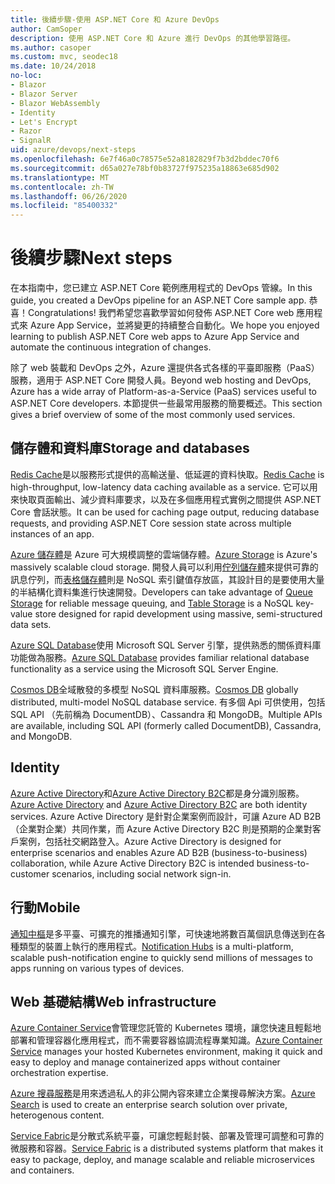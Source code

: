 ```yaml
---
title: 後續步驟-使用 ASP.NET Core 和 Azure DevOps
author: CamSoper
description: 使用 ASP.NET Core 和 Azure 進行 DevOps 的其他學習路徑。
ms.author: casoper
ms.custom: mvc, seodec18
ms.date: 10/24/2018
no-loc:
- Blazor
- Blazor Server
- Blazor WebAssembly
- Identity
- Let's Encrypt
- Razor
- SignalR
uid: azure/devops/next-steps
ms.openlocfilehash: 6e7f46a0c78575e52a8182829f7b3d2bddec70f6
ms.sourcegitcommit: d65a027e78bf0b83727f975235a18863e685d902
ms.translationtype: MT
ms.contentlocale: zh-TW
ms.lasthandoff: 06/26/2020
ms.locfileid: "85400332"
---
```

# <a name="next-steps"></a><span data-ttu-id="eb7e0-103">後續步驟</span><span class="sxs-lookup"><span data-stu-id="eb7e0-103">Next steps</span></span>

<span data-ttu-id="eb7e0-104">在本指南中，您已建立 ASP.NET Core 範例應用程式的 DevOps 管線。</span><span class="sxs-lookup"><span data-stu-id="eb7e0-104">In this guide, you created a DevOps pipeline for an ASP.NET Core sample app.</span></span> <span data-ttu-id="eb7e0-105">恭喜！</span><span class="sxs-lookup"><span data-stu-id="eb7e0-105">Congratulations!</span></span> <span data-ttu-id="eb7e0-106">我們希望您喜歡學習如何發佈 ASP.NET Core web 應用程式來 Azure App Service，並將變更的持續整合自動化。</span><span class="sxs-lookup"><span data-stu-id="eb7e0-106">We hope you enjoyed learning to publish ASP.NET Core web apps to Azure App Service and automate the continuous integration of changes.</span></span>

<span data-ttu-id="eb7e0-107">除了 web 裝載和 DevOps 之外，Azure 還提供各式各樣的平臺即服務（PaaS）服務，適用于 ASP.NET Core 開發人員。</span><span class="sxs-lookup"><span data-stu-id="eb7e0-107">Beyond web hosting and DevOps, Azure has a wide array of Platform-as-a-Service (PaaS) services useful to ASP.NET Core developers.</span></span> <span data-ttu-id="eb7e0-108">本節提供一些最常用服務的簡要概述。</span><span class="sxs-lookup"><span data-stu-id="eb7e0-108">This section gives a brief overview of some of the most commonly used services.</span></span>

## <a name="storage-and-databases"></a><span data-ttu-id="eb7e0-109">儲存體和資料庫</span><span class="sxs-lookup"><span data-stu-id="eb7e0-109">Storage and databases</span></span>

<span data-ttu-id="eb7e0-110">[Redis Cache](/azure/redis-cache/)是以服務形式提供的高輸送量、低延遲的資料快取。</span><span class="sxs-lookup"><span data-stu-id="eb7e0-110">[Redis Cache](/azure/redis-cache/) is high-throughput, low-latency data caching available as a service.</span></span> <span data-ttu-id="eb7e0-111">它可以用來快取頁面輸出、減少資料庫要求，以及在多個應用程式實例之間提供 ASP.NET Core 會話狀態。</span><span class="sxs-lookup"><span data-stu-id="eb7e0-111">It can be used for caching page output, reducing database requests, and providing ASP.NET Core session state across multiple instances of an app.</span></span>

<span data-ttu-id="eb7e0-112">[Azure 儲存體](/azure/storage/)是 Azure 可大規模調整的雲端儲存體。</span><span class="sxs-lookup"><span data-stu-id="eb7e0-112">[Azure Storage](/azure/storage/) is Azure's massively scalable cloud storage.</span></span> <span data-ttu-id="eb7e0-113">開發人員可以利用[佇列儲存體](/azure/storage/queues/storage-queues-introduction)來提供可靠的訊息佇列，而[表格儲存體](/azure/storage/tables/table-storage-overview)則是 NoSQL 索引鍵值存放區，其設計目的是要使用大量的半結構化資料集進行快速開發。</span><span class="sxs-lookup"><span data-stu-id="eb7e0-113">Developers can take advantage of [Queue Storage](/azure/storage/queues/storage-queues-introduction) for reliable message queuing, and [Table Storage](/azure/storage/tables/table-storage-overview) is a NoSQL key-value store designed for rapid development using massive, semi-structured data sets.</span></span>

<span data-ttu-id="eb7e0-114">[Azure SQL Database](/azure/sql-database/)使用 Microsoft SQL Server 引擎，提供熟悉的關係資料庫功能做為服務。</span><span class="sxs-lookup"><span data-stu-id="eb7e0-114">[Azure SQL Database](/azure/sql-database/) provides familiar relational database functionality as a service using the Microsoft SQL Server Engine.</span></span>

<span data-ttu-id="eb7e0-115">[Cosmos DB](/azure/cosmos-db/)全域散發的多模型 NoSQL 資料庫服務。</span><span class="sxs-lookup"><span data-stu-id="eb7e0-115">[Cosmos DB](/azure/cosmos-db/) globally distributed, multi-model NoSQL database service.</span></span> <span data-ttu-id="eb7e0-116">有多個 Api 可供使用，包括 SQL API （先前稱為 DocumentDB）、Cassandra 和 MongoDB。</span><span class="sxs-lookup"><span data-stu-id="eb7e0-116">Multiple APIs are available, including SQL API (formerly called DocumentDB), Cassandra, and MongoDB.</span></span>

## Identity

<span data-ttu-id="eb7e0-117">[Azure Active Directory](/azure/active-directory/)和[Azure Active Directory B2C](/azure/active-directory-b2c/)都是身分識別服務。</span><span class="sxs-lookup"><span data-stu-id="eb7e0-117">[Azure Active Directory](/azure/active-directory/) and [Azure Active Directory B2C](/azure/active-directory-b2c/) are both identity services.</span></span> <span data-ttu-id="eb7e0-118">Azure Active Directory 是針對企業案例而設計，可讓 Azure AD B2B （企業對企業）共同作業，而 Azure Active Directory B2C 則是預期的企業對客戶案例，包括社交網路登入。</span><span class="sxs-lookup"><span data-stu-id="eb7e0-118">Azure Active Directory is designed for enterprise scenarios and enables Azure AD B2B (business-to-business) collaboration, while Azure Active Directory B2C is intended business-to-customer scenarios, including social network sign-in.</span></span>

## <a name="mobile"></a><span data-ttu-id="eb7e0-119">行動</span><span class="sxs-lookup"><span data-stu-id="eb7e0-119">Mobile</span></span>

<span data-ttu-id="eb7e0-120">[通知中樞](/azure/notification-hubs/)是多平臺、可擴充的推播通知引擎，可快速地將數百萬個訊息傳送到在各種類型的裝置上執行的應用程式。</span><span class="sxs-lookup"><span data-stu-id="eb7e0-120">[Notification Hubs](/azure/notification-hubs/) is a multi-platform, scalable push-notification engine to quickly send millions of messages to apps running on various types of devices.</span></span>

## <a name="web-infrastructure"></a><span data-ttu-id="eb7e0-121">Web 基礎結構</span><span class="sxs-lookup"><span data-stu-id="eb7e0-121">Web infrastructure</span></span>

<span data-ttu-id="eb7e0-122">[Azure Container Service](/azure/aks/)會管理您託管的 Kubernetes 環境，讓您快速且輕鬆地部署和管理容器化應用程式，而不需要容器協調流程專業知識。</span><span class="sxs-lookup"><span data-stu-id="eb7e0-122">[Azure Container Service](/azure/aks/) manages your hosted Kubernetes environment, making it quick and easy to deploy and manage containerized apps without container orchestration expertise.</span></span>

<span data-ttu-id="eb7e0-123">[Azure 搜尋服務](/azure/search/)是用來透過私人的非公開內容來建立企業搜尋解決方案。</span><span class="sxs-lookup"><span data-stu-id="eb7e0-123">[Azure Search](/azure/search/) is used to create an enterprise search solution over private, heterogenous content.</span></span>

<span data-ttu-id="eb7e0-124">[Service Fabric](/azure/service-fabric/)是分散式系統平臺，可讓您輕鬆封裝、部署及管理可調整和可靠的微服務和容器。</span><span class="sxs-lookup"><span data-stu-id="eb7e0-124">[Service Fabric](/azure/service-fabric/) is a distributed systems platform that makes it easy to package, deploy, and manage scalable and reliable microservices and containers.</span></span>
